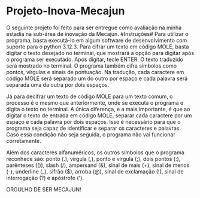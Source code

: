 # Projeto-Inova-Mecajun
O seguinte projeto foi feito para ser entregue como avaliação na minha estadia na sub-área de inovação da Mecajun.
#Instruções#
Para utilizar o programa, basta executá-lo em algum software de desenvolvimento com suporte para o python 3.12.3. 
Para cifrar um texto em código MOLE, basta digitar o texto desejado no terminal, que mostrará a opção para digitar após o programa ser executado. Após digitar, tecle ENTER. O texto traduzido será mostrado no terminal. O programa também cifra símbolos como pontos, vírgulas e sinais de pontuação. Na tradução, cada caractere em código MOLE será separado um do outro por espaço e cada palavra será separada uma da outra por dois espaços.

Já para decifrar um texto de código MOLE para um texto comum, o processo é o mesmo que anteriormente, onde se executa o programa e digita o texto no terminal. A única diferença, e a mais importante, é que ao digitar o texto de entrada em código MOLE, separar cada caractere por um espaço e cada palavra por dois espaços. Isso é necessário para que o programa seja capaz de identificar e separar os caracteres e palavras. Caso essa condição não seja seguida, o programa não vai funcionar corretamente. 

Além dos caracteres alfanuméricos, os outros símbolos que o programa reconhece são: ponto (.), vírgula (,), ponto e vírgula (;), dois pontos (:), parênteses (()), slash (/), ampersand (&), sinal de mais (+), sinal de menos (-), underline (_), sifrão ($), arroba (@), sinal de exclamação (!), sinal de interrogação (?) e apóstrofe (').

ORGULHO DE SER MECAJUN!
